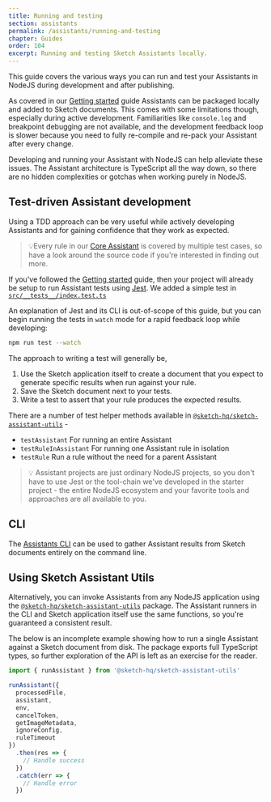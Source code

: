 ```yaml
---
title: Running and testing
section: assistants
permalink: /assistants/running-and-testing
chapter: Guides
order: 104
excerpt: Running and testing Sketch Assistants locally.
---
```


This guide covers the various ways you can run and test your Assistants in NodeJS during development and after publishing.

As covered in our [Getting started](/assistants/getting-started) guide Assistants can be packaged locally and added to Sketch documents. This comes with some limitations though, especially during active development. Familiarities like `console.log` and breakpoint debugging are not available, and the development feedback loop is slower because you need to fully re-compile and re-pack your Assistant after every change.

Developing and running your Assistant with NodeJS can help alleviate these issues. The Assistant architecture is TypeScript all the way down, so there are no hidden complexities or gotchas when working purely in NodeJS.

## Test-driven Assistant development

Using a TDD approach can be very useful while actively developing Assistants and for gaining confidence that they work as expected.

> 💡Every rule in our [Core Assistant](https://github.com/sketch-hq/sketch-assistants/tree/main/assistants/core) is covered by multiple test cases, so have a look around the source code if you're interested in finding out more.

If you've followed the [Getting started](/assistants/getting-started) guide, then your project will already be setup to run Assistant tests using [Jest](https://jestjs.io). We added a simple test in [`src/__tests__/index.test.ts`](https://github.com/sketch-hq/sketch-assistant-template/blob/main/src/__tests__/index.test.ts)

An explanation of Jest and its CLI is out-of-scope of this guide, but you can begin running the tests in `watch` mode for a rapid feedback loop while developing:

```sh
npm run test --watch
```

The approach to writing a test will generally be,

1. Use the Sketch application itself to create a document that you expect to generate specific results when run against your rule.
1. Save the Sketch document next to your tests.
1. Write a test to assert that your rule produces the expected results.

There are a number of test helper methods available in [`@sketch-hq/sketch-assistant-utils`](https://github.com/sketch-hq/sketch-assistants/tree/main/packages/utils) -

- `testAssistant` For running an entire Assistant
- `testRuleInAssistant` For running one Assistant rule in isolation
- `testRule` Run a rule without the need for a parent Assistant

> 💡 Assistant projects are just ordinary NodeJS projects, so you don't have to use Jest or the tool-chain we've developed in the starter project - the entire NodeJS ecosystem and your favorite tools and approaches are all available to you.

## CLI

The [Assistants CLI](/assistants/cli) can be used to gather Assistant results from Sketch documents entirely on the command line.

## Using Sketch Assistant Utils

Alternatively, you can invoke Assistants from any NodeJS application using the [`@sketch-hq/sketch-assistant-utils`](https://github.com/sketch-hq/sketch-assistants/tree/main/packages/utils) package. The Assistant runners in the CLI and Sketch application itself use the same functions, so you're guaranteed a consistent result.

The below is an incomplete example showing how to run a single Assistant against a Sketch document from disk. The package exports full TypeScript types, so further exploration of the API is left as an exercise for the reader.

```typescript
import { runAssistant } from '@sketch-hq/sketch-assistant-utils'

runAssistant({
  processedFile,
  assistant,
  env,
  cancelToken,
  getImageMetadata,
  ignoreConfig,
  ruleTimeout
})
  .then(res => {
    // Handle success
  })
  .catch(err => {
    // Handle error
  })
```
